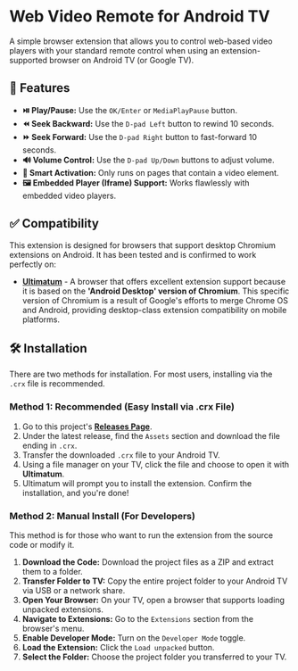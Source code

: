 # Web Video Remote for Android TV

A simple browser extension that allows you to control web-based video players with your standard remote control when using an extension-supported browser on Android TV (or Google TV).

## 🚀 Features

*   **⏯️ Play/Pause:** Use the `OK/Enter` or `MediaPlayPause` button.
*   **⏪ Seek Backward:** Use the `D-pad Left` button to rewind 10 seconds.
*   **⏩ Seek Forward:** Use the `D-pad Right` button to fast-forward 10 seconds.
*   **🔊 Volume Control:** Use the `D-pad Up/Down` buttons to adjust volume.
*   **🧠 Smart Activation:** Only runs on pages that contain a video element.
*   **🖼️ Embedded Player (Iframe) Support:** Works flawlessly with embedded video players.

## ✅ Compatibility

This extension is designed for browsers that support desktop Chromium extensions on Android. It has been tested and is confirmed to work perfectly on:

*   [**Ultimatum**](https://github.com/gonzazoid/Ultimatum) - A browser that offers excellent extension support because it is based on the **'Android Desktop' version of Chromium**. This specific version of Chromium is a result of Google's efforts to merge Chrome OS and Android, providing desktop-class extension compatibility on mobile platforms.

## 🛠️ Installation

There are two methods for installation. For most users, installing via the `.crx` file is recommended.

### Method 1: Recommended (Easy Install via .crx File)

1.  Go to this project's [**Releases Page**](https://github.com/KerimDemirkaynak/WebVideoRemoteforAndroidTV/releases).
2.  Under the latest release, find the `Assets` section and download the file ending in `.crx`.
3.  Transfer the downloaded `.crx` file to your Android TV.
4.  Using a file manager on your TV, click the file and choose to open it with **Ultimatum**.
5.  Ultimatum will prompt you to install the extension. Confirm the installation, and you're done!

### Method 2: Manual Install (For Developers)

This method is for those who want to run the extension from the source code or modify it.

1.  **Download the Code:** Download the project files as a ZIP and extract them to a folder.
2.  **Transfer Folder to TV:** Copy the entire project folder to your Android TV via USB or a network share.
3.  **Open Your Browser:** On your TV, open a browser that supports loading unpacked extensions.
4.  **Navigate to Extensions:** Go to the `Extensions` section from the browser's menu.
5.  **Enable Developer Mode:** Turn on the `Developer Mode` toggle.
6.  **Load the Extension:** Click the `Load unpacked` button.
7.  **Select the Folder:** Choose the project folder you transferred to your TV.

